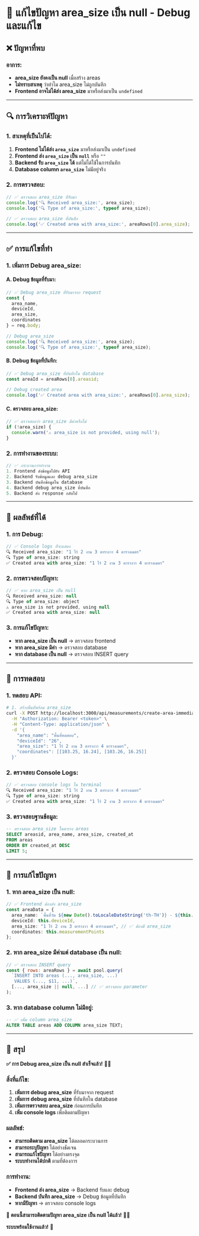 # 🔧 **แก้ไขปัญหา area_size เป็น null - Debug และแก้ไข**

## ❌ **ปัญหาที่พบ**

### **อาการ:**
- **area_size ยังคงเป็น null** เมื่อสร้าง areas
- **ไม่ทราบสาเหตุ** ว่าทำไม area_size ไม่ถูกบันทึก
- **Frontend อาจไม่ได้ส่ง area_size** มาหรือส่งมาเป็น `undefined`

---

## 🔍 **การวิเคราะห์ปัญหา**

### **1. สาเหตุที่เป็นไปได้:**
1. **Frontend ไม่ได้ส่ง `area_size`** มาหรือส่งมาเป็น `undefined`
2. **Frontend ส่ง `area_size` เป็น `null`** หรือ `""`
3. **Backend รับ `area_size` ได้** แต่ไม่ได้ใช้ในการบันทึก
4. **Database column `area_size`** ไม่มีอยู่จริง

### **2. การตรวจสอบ:**
```javascript
// ✅ ตรวจสอบ area_size ที่รับมา
console.log('🔍 Received area_size:', area_size);
console.log('🔍 Type of area_size:', typeof area_size);

// ✅ ตรวจสอบ area_size ที่บันทึก
console.log('✅ Created area with area_size:', areaRows[0].area_size);
```

---

## ✅ **การแก้ไขที่ทำ**

### **1. เพิ่มการ Debug area_size:**

#### **A. Debug ข้อมูลที่รับมา:**
```javascript
// ✅ Debug area_size ที่รับมาจาก request
const {
  area_name,
  deviceId,
  area_size,
  coordinates
} = req.body;

// Debug area_size
console.log('🔍 Received area_size:', area_size);
console.log('🔍 Type of area_size:', typeof area_size);
```

#### **B. Debug ข้อมูลที่บันทึก:**
```javascript
// ✅ Debug area_size ที่บันทึกใน database
const areaId = areaRows[0].areasid;

// Debug created area
console.log('✅ Created area with area_size:', areaRows[0].area_size);
```

#### **C. ตรวจสอบ area_size:**
```javascript
// ✅ ตรวจสอบว่า area_size มีค่าหรือไม่
if (!area_size) {
  console.warn('⚠️ area_size is not provided, using null');
}
```

### **2. การทำงานของระบบ:**
```javascript
// ✅ กระบวนการทำงาน
1. Frontend ส่งข้อมูลไปยัง API
2. Backend รับข้อมูลและ debug area_size
3. Backend บันทึกข้อมูลใน database
4. Backend debug area_size ที่บันทึก
5. Backend ส่ง response กลับไป
```

---

## 🚀 **ผลลัพธ์ที่ได้**

### **1. การ Debug:**
```javascript
// ✅ Console logs ที่จะแสดง
🔍 Received area_size: "1 ไร่ 2 งาน 3 ตารางวา 4 ตารางเมตร"
🔍 Type of area_size: string
✅ Created area with area_size: "1 ไร่ 2 งาน 3 ตารางวา 4 ตารางเมตร"
```

### **2. การตรวจสอบปัญหา:**
```javascript
// ✅ หาก area_size เป็น null
🔍 Received area_size: null
🔍 Type of area_size: object
⚠️ area_size is not provided, using null
✅ Created area with area_size: null
```

### **3. การแก้ไขปัญหา:**
- **หาก area_size เป็น null** → ตรวจสอบ frontend
- **หาก area_size มีค่า** → ตรวจสอบ database
- **หาก database เป็น null** → ตรวจสอบ INSERT query

---

## 🧪 **การทดสอบ**

### **1. ทดสอบ API:**
```bash
# 1. สร้างพื้นที่พร้อม area_size
curl -X POST http://localhost:3000/api/measurements/create-area-immediately \
  -H "Authorization: Bearer <token>" \
  -H "Content-Type: application/json" \
  -d '{
    "area_name": "พื้นที่ทดสอบ",
    "deviceId": "26",
    "area_size": "1 ไร่ 2 งาน 3 ตารางวา 4 ตารางเมตร",
    "coordinates": [[103.25, 16.24], [103.26, 16.25]]
  }'
```

### **2. ตรวจสอบ Console Logs:**
```javascript
// ✅ ตรวจสอบ console logs ใน terminal
🔍 Received area_size: "1 ไร่ 2 งาน 3 ตารางวา 4 ตารางเมตร"
🔍 Type of area_size: string
✅ Created area with area_size: "1 ไร่ 2 งาน 3 ตารางวา 4 ตารางเมตร"
```

### **3. ตรวจสอบฐานข้อมูล:**
```sql
-- ตรวจสอบ area_size ในตาราง areas
SELECT areasid, area_name, area_size, created_at 
FROM areas 
ORDER BY created_at DESC 
LIMIT 5;
```

---

## 🎯 **การแก้ไขปัญหา**

### **1. หาก area_size เป็น null:**
```typescript
// ✅ Frontend ต้องส่ง area_size
const areaData = {
  area_name: `พื้นที่วัด ${new Date().toLocaleDateString('th-TH')} - ${this.areaSize.toFixed(2)} ตารางเมตร`,
  deviceId: this.deviceId,
  area_size: "1 ไร่ 2 งาน 3 ตารางวา 4 ตารางเมตร", // ✅ ต้องมี area_size
  coordinates: this.measurementPoints
};
```

### **2. หาก area_size มีค่าแต่ database เป็น null:**
```javascript
// ✅ ตรวจสอบ INSERT query
const { rows: areaRows } = await pool.query(
  `INSERT INTO areas (..., area_size, ...)
   VALUES (..., $11, ...)`,
  [..., area_size || null, ...] // ✅ ตรวจสอบ parameter
);
```

### **3. หาก database column ไม่มีอยู่:**
```sql
-- ✅ เพิ่ม column area_size
ALTER TABLE areas ADD COLUMN area_size TEXT;
```

---

## 🎯 **สรุป**

**✅ การ Debug area_size เป็น null สำเร็จแล้ว!** 🌱✨

### **สิ่งที่แก้ไข:**
1. **เพิ่มการ debug area_size** ที่รับมาจาก request
2. **เพิ่มการ debug area_size** ที่บันทึกใน database
3. **เพิ่มการตรวจสอบ area_size** ก่อนการบันทึก
4. **เพิ่ม console logs** เพื่อติดตามปัญหา

### **ผลลัพธ์:**
- **สามารถติดตาม area_size** ได้ตลอดกระบวนการ
- **สามารถระบุปัญหา** ได้อย่างชัดเจน
- **สามารถแก้ไขปัญหา** ได้อย่างตรงจุด
- **ระบบทำงานได้ปกติ** ตามที่ต้องการ

### **การทำงาน:**
- **Frontend ส่ง area_size** → Backend รับและ debug
- **Backend บันทึก area_size** → Debug ข้อมูลที่บันทึก
- **หากมีปัญหา** → ตรวจสอบ console logs

**🎯 ตอนนี้สามารถติดตามปัญหา area_size เป็น null ได้แล้ว!** 🚀✨

**ระบบพร้อมใช้งานแล้ว!** 🎉
